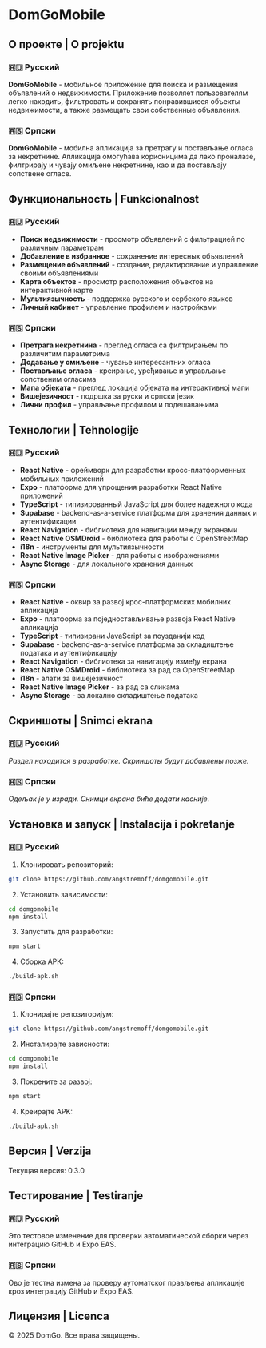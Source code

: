 # DomGoMobile

## О проекте | O projektu

### 🇷🇺 Русский

**DomGoMobile** - мобильное приложение для поиска и размещения объявлений о недвижимости. Приложение позволяет пользователям легко находить, фильтровать и сохранять понравившиеся объекты недвижимости, а также размещать свои собственные объявления.

### 🇷🇸 Српски

**DomGoMobile** - мобилна апликација за претрагу и постављање огласа за некретнине. Апликација омогућава корисницима да лако проналазе, филтрирају и чувају омиљене некретнине, као и да постављају сопствене огласе.

## Функциональность | Funkcionalnost

### 🇷🇺 Русский

- **Поиск недвижимости** - просмотр объявлений с фильтрацией по различным параметрам
- **Добавление в избранное** - сохранение интересных объявлений
- **Размещение объявлений** - создание, редактирование и управление своими объявлениями
- **Карта объектов** - просмотр расположения объектов на интерактивной карте
- **Мультиязычность** - поддержка русского и сербского языков
- **Личный кабинет** - управление профилем и настройками

### 🇷🇸 Српски

- **Претрага некретнина** - преглед огласа са филтрирањем по различитим параметрима
- **Додавање у омиљене** - чување интересантних огласа
- **Постављање огласа** - креирање, уређивање и управљање сопственим огласима
- **Мапа објеката** - преглед локација објеката на интерактивној мапи
- **Вишејезичност** - подршка за руски и српски језик
- **Лични профил** - управљање профилом и подешавањима

## Технологии | Tehnologije

### 🇷🇺 Русский

- **React Native** - фреймворк для разработки кросс-платформенных мобильных приложений
- **Expo** - платформа для упрощения разработки React Native приложений
- **TypeScript** - типизированный JavaScript для более надежного кода
- **Supabase** - backend-as-a-service платформа для хранения данных и аутентификации
- **React Navigation** - библиотека для навигации между экранами
- **React Native OSMDroid** - библиотека для работы с OpenStreetMap
- **i18n** - инструменты для мультиязычности
- **React Native Image Picker** - для работы с изображениями
- **Async Storage** - для локального хранения данных

### 🇷🇸 Српски

- **React Native** - оквир за развој крос-платформских мобилних апликација
- **Expo** - платформа за поједностављивање развоја React Native апликација
- **TypeScript** - типизирани JavaScript за поузданији код
- **Supabase** - backend-as-a-service платформа за складиштење података и аутентификацију
- **React Navigation** - библиотека за навигацију између екрана
- **React Native OSMDroid** - библиотека за рад са OpenStreetMap
- **i18n** - алати за вишејезичност
- **React Native Image Picker** - за рад са сликама
- **Async Storage** - за локално складиштење података

## Скриншоты | Snimci ekrana

### 🇷🇺 Русский

*Раздел находится в разработке. Скриншоты будут добавлены позже.*

### 🇷🇸 Српски

*Одељак је у изради. Снимци екрана биће додати касније.*

## Установка и запуск | Instalacija i pokretanje

### 🇷🇺 Русский

1. Клонировать репозиторий:
```bash
git clone https://github.com/angstremoff/domgomobile.git
```

2. Установить зависимости:
```bash
cd domgomobile
npm install
```

3. Запустить для разработки:
```bash
npm start
```

4. Сборка APK:
```bash
./build-apk.sh
```

### 🇷🇸 Српски

1. Клонирајте репозиторијум:
```bash
git clone https://github.com/angstremoff/domgomobile.git
```

2. Инсталирајте зависности:
```bash
cd domgomobile
npm install
```

3. Покрените за развој:
```bash
npm start
```

4. Креирајте APK:
```bash
./build-apk.sh
```

## Версия | Verzija

Текущая версия: 0.3.0

## Тестирование | Testiranje

### 🇷🇺 Русский
Это тестовое изменение для проверки автоматической сборки через интеграцию GitHub и Expo EAS.

### 🇷🇸 Српски
Ово је тестна измена за проверу аутоматског прављења апликације кроз интеграцију GitHub и Expo EAS.

## Лицензия | Licenca

© 2025 DomGo. Все права защищены.
